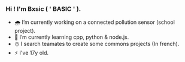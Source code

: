### Hi ! I'm Bxsic ( ' BASIC ' ).

- 🌧 I’m currently working on a connected pollution sensor (school project).
- 🌿 I’m currently learning cpp, python & node.js.
- ☃️ I search teamates to create some commons projects (In french).
- ⚡️ I've 17y old.

